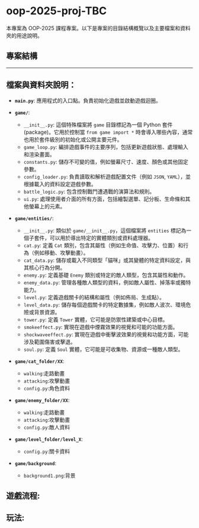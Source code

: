 # oop-2025-proj-TBC

本專案為 OOP-2025 課程專案。以下是專案的目錄結構概覽以及主要檔案和資料夾的用途說明。

## 專案結構
---

## 檔案與資料夾說明：

* **`main.py`**: 應用程式的入口點。負責初始化遊戲並啟動遊戲迴圈。
* **`game/`**:
    * `__init__.py`: 這個特殊檔案將 `game` 目錄標記為一個 Python 套件 (package)。它用於控制當 `from game import *` 時會導入哪些內容，通常也用於套件級別的初始化或公開主要元件。
    * `game_loop.py`: 編排遊戲事件的主要序列，包括更新遊戲狀態、處理輸入和渲染畫面。
    * `constants.py`: 儲存不可變的值，例如螢幕尺寸、速度、顏色或其他固定參數。
    * `config_loader.py`: 負責讀取和解析遊戲配置文件（例如 `JSON`, `YAML`），並根據載入的資料設定遊戲參數。
    * `battle_logic.py`: 包含控制戰鬥遭遇戰的演算法和規則。
    * `ui.py`: 處理使用者介面的所有方面，包括繪製選單、記分板、生命條和其他螢幕上的元素。
* **`game/entities/`**:
    * `__init__.py`: 類似於 `game/__init__.py`，這個檔案將 `entities` 標記為一個子套件，可以用於導出特定的實體類別或資料處理器。
    * `cat.py`: 定義 `Cat` 類別，包含其屬性（例如生命值、攻擊力、位置）和行為（例如移動、攻擊動畫）。
    * `cat_data.py`: 儲存或載入不同類型「貓咪」或其變體的特定資料設定，與其核心行為分開。
    * `enemy.py`: 定義基礎 `Enemy` 類別或特定的敵人類型，包含其屬性和動作。
    * `enemy_data.py`: 管理各種敵人類型的資料，例如敵人屬性、掉落率或獨特能力。
    * `level.py`: 定義遊戲關卡的結構和屬性（例如佈局、生成點）。
    * `level_data.py`: 儲存每個遊戲關卡的特定數據集，例如敵人波次、環境危險或背景資源。
    * `tower.py`: 定義 `Tower` 實體，它可能是防禦性建築或中心目標。
    * `smokeeffect.py`: 實現在遊戲中煙霧效果的視覺和可能的功能方面。
    * `shockwaveeffect.py`: 實現在遊戲中衝擊波效果的視覺和功能方面，可能涉及範圍傷害或擊退。
    * `soul.py`: 定義 `Soul` 實體，它可能是可收集物、資源或一種敵人類型。
* **`game/cat_folder/XX`**:
    * `walking`:走路動畫
    * `attacking`:攻擊動畫
    * `config.py`:角色資料
    
* **`game/enemy_folder/XX`**:
    * `walking`:走路動畫
    * `attacking`:攻擊動畫
    * `config.py`:敵人資料
* **`game/level_folder/level_X`**:
    * `config.py`:關卡資料

* **`game/background`**:
    * `background1.png`:背景
    
## 遊戲流程:

## 玩法:

